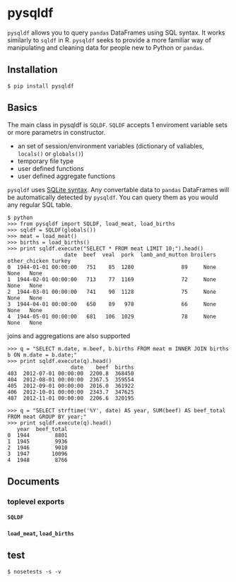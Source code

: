 # pysqldf

`pysqldf` allows you to query `pandas` DataFrames using SQL syntax.
It works similarly to `sqldf` in R.
`pysqldf` seeks to provide a more familiar way of manipulating and cleaning data for people new to Python or `pandas`.

## Installation

`$ pip install pysqldf`

## Basics

The main class in pysqldf is `SQLDF`. `SQLDF` accepts 1 enviroment variable sets or more parametrs in constructor.
   - an set of session/environment variables (dictionary of valiables, `locals()` or `globals()`)
   - temporary file type
   - user defined functions
   - user defined aggregate functions

`pysqldf` uses [SQLite syntax](http://www.sqlite.org/lang.html).
Any convertable data to `pandas` DataFrames will be automatically detected by `pysqldf`.
You can query them as you would any regular SQL table.


```
$ python
>>> from pysqldf import SQLDF, load_meat, load_births
>>> sqldf = SQLDF(globals())
>>> meat = load_meat()
>>> births = load_births()
>>> print sqldf.execute("SELECT * FROM meat LIMIT 10;").head()
                  date  beef  veal  pork  lamb_and_mutton broilers other_chicken turkey
0  1944-01-01 00:00:00   751    85  1280               89     None          None   None
1  1944-02-01 00:00:00   713    77  1169               72     None          None   None
2  1944-03-01 00:00:00   741    90  1128               75     None          None   None
3  1944-04-01 00:00:00   650    89   978               66     None          None   None
4  1944-05-01 00:00:00   681   106  1029               78     None          None   None
```

joins and aggregations are also supported
```
>>> q = "SELECT m.date, m.beef, b.births FROM meat m INNER JOIN births b ON m.date = b.date;"
>>> print sqldf.execute(q).head()
                    date    beef  births
403  2012-07-01 00:00:00  2200.8  368450
404  2012-08-01 00:00:00  2367.5  359554
405  2012-09-01 00:00:00  2016.0  361922
406  2012-10-01 00:00:00  2343.7  347625
407  2012-11-01 00:00:00  2206.6  320195

>>> q = "SELECT strftime('%Y', date) AS year, SUM(beef) AS beef_total FROM meat GROUP BY year;"
>>> print sqldf.execute(q).head()
   year  beef_total
0  1944        8801
1  1945        9936
2  1946        9010
3  1947       10096
4  1948        8766
```

## Documents

### toplevel exports

#### `SQLDF`

#### `load_meat`, `load_births`

## test

`$ nosetests -s -v`

